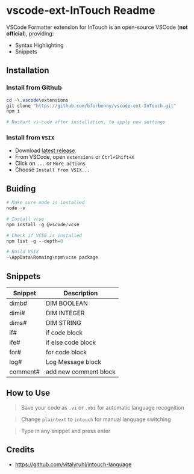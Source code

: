 # vscode-ext-InTouch Readme

VSCode Formatter extension for InTouch is an open-source VSCode (**not official**), providing:

- Syntax Highlighting
- Snippets

## Installation

### Install from Github

```powershell
cd ~\.vscode\extensions
git clone "https://github.com/bforbenny/vscode-ext-InTouch.git"
npm i

# Restart vs-code after installation, to apply new settings
```

### Install from `VSIX`

- Download [latest release](https://github.com/bforbenny/vscode-ext-InTouch/releases/latest)
- From VSCode, open `extensions` or `Ctrl+Shift+X`
- Click on `...` or `More actions`
- Choose `Install from VSIX...`

## Buiding

```powershell
# Make sure node is installed
node -v

# Install vcse
npm install -g @vscode/vcse

# Check if VCSE is installed
npm list -g --depth=0

# Build VSIX
~\AppData\Romaing\npm\vcse package
```

## Snippets

| Snippet  | Description           |
| -------- | --------------------- |
| dimb#    | DIM BOOLEAN           |
| dimi#    | DIM INTEGER           |
| dims#    | DIM STRING            |
| if#      | if code block         |
| ife#     | if else code block    |
| for#     | for code block        |
| log#     | Log Message block     |
| comment# | add new comment block |

## How to Use

> Save your code as `.vi` or `.vbi` for automatic language recognition

> Change `plaintext` to `intouch` for manual language switching

> Type in any snippet and press enter

## Credits

- https://github.com/vitalyruhl/intouch-language

